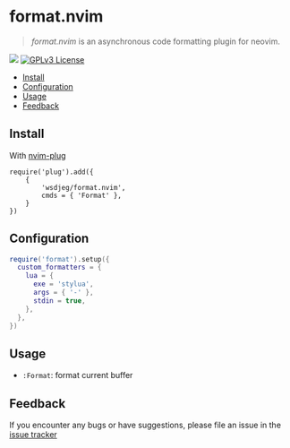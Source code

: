 # format.nvim

> _format.nvim_ is an asynchronous code formatting plugin for neovim.

[![](https://spacevim.org/img/build-with-SpaceVim.svg)](https://spacevim.org)
[![GPLv3 License](https://img.spacevim.org/license-GPLv3-blue.svg)](LICENSE)

<!-- vim-markdown-toc GFM -->

- [Install](#install)
- [Configuration](#configuration)
- [Usage](#usage)
- [Feedback](#feedback)

<!-- vim-markdown-toc -->

## Install

With [nvim-plug](https://github.com/wsdjeg/nvim-plug)

```
require('plug').add({
    {
        'wsdjeg/format.nvim',
        cmds = { 'Format' },
    }
})
```

## Configuration

```lua
require('format').setup({
  custom_formatters = {
    lua = {
      exe = 'stylua',
      args = { '-' },
      stdin = true,
    },
  },
})
```


## Usage

- `:Format`: format current buffer

## Feedback

If you encounter any bugs or have suggestions, please file an issue in the [issue tracker](https://github.com/wsdjeg/format.nvim/issues)
